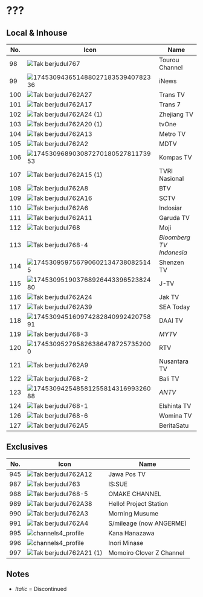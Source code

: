 # ???
## Local & Inhouse
No. | Icon | Name
-- | -- | --
98 | ![Tak berjudul767](https://github.com/user-attachments/assets/fcf37cd4-b560-407a-b1ed-1bf076c69a07) | Tourou Channel
99 | ![17453094365148802718353940782336](https://github.com/user-attachments/assets/927c3c05-54a1-4f3c-98e7-d028a8cf7682) | iNews
100 | ![Tak berjudul762A27](https://github.com/user-attachments/assets/943b4efa-9d01-41ac-b134-b020e875c22e) | Trans TV
101 | ![Tak berjudul762A17](https://github.com/user-attachments/assets/b29a9b5c-f0b4-4089-9f75-4f40ee06e6a7) | Trans 7
102 | ![Tak berjudul762A24 (1)](https://github.com/user-attachments/assets/c5030504-97fd-4fd0-a3dc-c45e5369dc7b) | Zhejiang TV
103 | ![Tak berjudul762A20 (1)](https://github.com/user-attachments/assets/a3618fb8-55d9-41ae-ab18-6f8062365681) | tvOne
104 | ![Tak berjudul762A13](https://github.com/user-attachments/assets/e2454165-42f6-4638-8736-7d687a6e9370) | Metro TV
105 | ![Tak berjudul762A2](https://github.com/user-attachments/assets/fb4e5a95-b5bf-4ee6-b313-4546525d7d97) | MDTV
106 | ![17453096890308727018052781173953](https://github.com/user-attachments/assets/85449655-cb02-4057-94e2-2ef621a03441) | Kompas TV
107 | ![Tak berjudul762A15 (1)](https://github.com/user-attachments/assets/38e27a2f-f565-4805-985e-63a85dcaf2d7) | TVRI Nasional
108 | ![Tak berjudul762A8](https://github.com/user-attachments/assets/2bf3160f-b4b5-4931-b31c-6e0b6d6139bd) | BTV
109 | ![Tak berjudul762A16](https://github.com/user-attachments/assets/e95f56ec-7b71-4838-a8fc-e0aeed29c8c3) | SCTV
110 | ![Tak berjudul762A6](https://github.com/user-attachments/assets/d2ad7665-9e16-4674-b24f-3235cfa928e5) | Indosiar
111 | ![Tak berjudul762A11](https://github.com/user-attachments/assets/9311a821-c4d7-4296-b6fe-accdfa37c81d) | Garuda TV
112 | ![Tak berjudul768](https://github.com/user-attachments/assets/c95ef811-18f8-4906-8264-f4301952bd66) | Moji
113 | ![Tak berjudul768-4](https://github.com/user-attachments/assets/cc062f44-18ae-4a6f-85c1-a293cdd64d98) | _Bloomberg TV Indonesia_
114 | ![1745309597567906021347380825145](https://github.com/user-attachments/assets/ea0e72ce-630f-44dd-b850-6a9962131734) | Shenzen TV
115 | ![17453095190376892644339652382480](https://github.com/user-attachments/assets/198e2744-a29b-429c-b678-1c6902941c68) | J-TV
116 | ![Tak berjudul762A24](https://github.com/user-attachments/assets/4fac5977-f05c-439a-9821-0ea004b95fe6) | Jak TV
117 | ![Tak berjudul762A39](https://github.com/user-attachments/assets/372d56c3-080c-4d60-a940-a2ba44ad06ee) | SEA Today
118 | ![17453094516097428284099242075891](https://github.com/user-attachments/assets/ae66a84e-c669-4385-a38e-d6deacb0ede6) | DAAI TV
119 | ![Tak berjudul768-3](https://github.com/user-attachments/assets/059cd860-9d7b-48bf-96c5-51d99212df00) | _MYTV_
120 | ![1745309527958263864787257352000](https://github.com/user-attachments/assets/63684437-3d7b-438f-85fd-7e989efb7fbe) | RTV
121 | ![Tak berjudul762A9](https://github.com/user-attachments/assets/79a18848-b545-48de-a1d9-7b9c46a3ac00) | Nusantara TV
122 | ![Tak berjudul768-2](https://github.com/user-attachments/assets/d4ce652b-290e-4925-97ba-73094cff387a) | Bali TV
123 | ![17453094254858125581431699326088](https://github.com/user-attachments/assets/77af9d1a-82a4-4f7d-8d34-261c269d002d) | _ANTV_
124 | ![Tak berjudul768-1](https://github.com/user-attachments/assets/47081d63-0f33-4325-88f0-b0c7825082a1) | Elshinta TV
126 | ![Tak berjudul768-6](https://github.com/user-attachments/assets/73a21437-4fb3-412d-babb-d12ff8db8e83) | Womina TV
127 | ![Tak berjudul762A5](https://github.com/user-attachments/assets/41ff65ce-7cf9-4268-8abd-2b261096c0f0) | BeritaSatu
## Exclusives
No. | Icon | Name
-- | -- | --
945 | ![Tak berjudul762A12](https://github.com/user-attachments/assets/212549e8-a15a-4db4-993f-447c155b7a22) | Jawa Pos TV
987 | ![Tak berjudul763](https://github.com/user-attachments/assets/065d2dbf-239d-43dd-b11b-a136d017bbaa) | IS:SUE
988 | ![Tak berjudul768-5](https://github.com/user-attachments/assets/04b3c39c-1b4b-4320-9844-5a2424c9c607) | OMAKE CHANNEL
989 | ![Tak berjudul762A38](https://github.com/user-attachments/assets/a996aafe-d217-40bd-bc27-cb03e1b9d87c) | Hello! Project Station
990 | ![Tak berjudul762A3](https://github.com/user-attachments/assets/794438e3-ed98-4ccd-b8df-b6bc21fd1f44) | Morning Musume
991 | ![Tak berjudul762A4](https://github.com/user-attachments/assets/894f14a5-13e0-4065-be0d-a63d1350d6b0) | S/mileage (now ANGERME)
995 | ![channels4_profile](https://github.com/user-attachments/assets/1c00b5be-3c5b-49b9-9ad0-1578faa6b2bf) | Kana Hanazawa
996 | ![channels4_profile](https://github.com/user-attachments/assets/e0b9c961-cace-49d1-bb2a-44f20bfb4653) | Inori Minase
997 | ![Tak berjudul762A21 (1)](https://github.com/user-attachments/assets/9f6aa415-0554-48c6-8e5d-2f43da09f920) | Momoiro Clover Z Channel
## Notes
* _Italic_ = Discontinued

